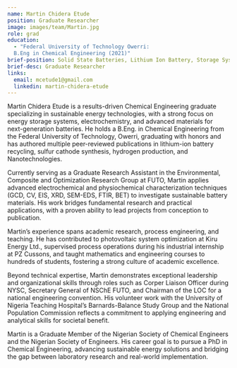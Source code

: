 ```yaml
---
name: Martin Chidera Etude
position: Graduate Researcher
image: images/team/Martin.jpg
role: grad
education: 
  - "Federal University of Technology Owerri: 
  B.Eng in Chemical Engineering (2021)"
brief-position: Solid State Batteries, Lithium Ion Battery, Storage Systems, Sustainable Energy
brief-desc: Graduate Researcher
links:
  email: mcetude1@gmail.com
  linkedin: martin-chidera-etude
---
```


Martin Chidera Etude is a results-driven Chemical Engineering graduate specializing in sustainable energy technologies, with a strong focus on energy storage systems, electrochemistry, and advanced materials for next-generation batteries. He holds a B.Eng. in Chemical Engineering from the Federal University of Technology, Owerri, graduating with honors and has authored multiple peer-reviewed publications in lithium-ion battery recycling, sulfur cathode synthesis, hydrogen production, and Nanotechnologies.

Currently serving as a Graduate Research Assistant in the Environmental, Composite and Optimization Research Group at FUTO, Martin applies advanced electrochemical and physiochemical characterization techniques (GCD, CV, EIS, XRD, SEM-EDS, FTIR, BET) to investigate sustainable battery materials. His work bridges fundamental research and practical applications, with a proven ability to lead projects from conception to publication.

 Martin’s experience spans academic research, process engineering, and teaching. He has contributed to photovoltaic system optimization at Kiru Energy Ltd., supervised process operations during his industrial internship at PZ Cussons, and taught mathematics and engineering courses to hundreds of students, fostering a strong culture of academic excellence.

Beyond technical expertise, Martin demonstrates exceptional leadership and organizational skills through roles such as Corper Liaison Officer during NYSC, Secretary General of NSChE FUTO, and Chairman of the LOC for a national engineering convention. His volunteer work with the University of Nigeria Teaching Hospital’s Barnards-Balance Study Group and the National Population Commission reflects a commitment to applying engineering and analytical skills for societal benefit.

Martin is a Graduate Member of the Nigerian Society of Chemical Engineers and the Nigerian Society of Engineers. His career goal is to pursue a PhD in Chemical Engineering, advancing sustainable energy solutions and bridging the gap between laboratory research and real-world implementation.